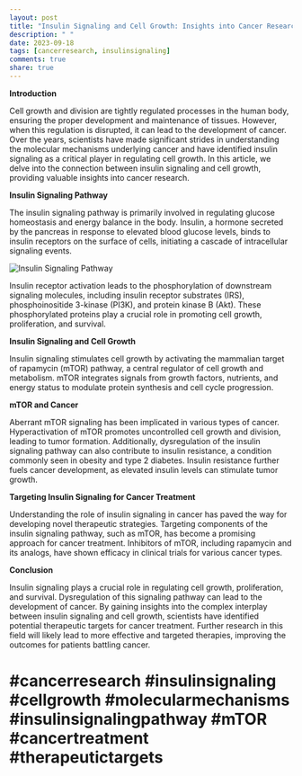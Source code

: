```yaml
---
layout: post
title: "Insulin Signaling and Cell Growth: Insights into Cancer Research"
description: " "
date: 2023-09-18
tags: [cancerresearch, insulinsignaling]
comments: true
share: true
---
```


**Introduction**

Cell growth and division are tightly regulated processes in the human body, ensuring the proper development and maintenance of tissues. However, when this regulation is disrupted, it can lead to the development of cancer. Over the years, scientists have made significant strides in understanding the molecular mechanisms underlying cancer and have identified insulin signaling as a critical player in regulating cell growth. In this article, we delve into the connection between insulin signaling and cell growth, providing valuable insights into cancer research.

**Insulin Signaling Pathway**

The insulin signaling pathway is primarily involved in regulating glucose homeostasis and energy balance in the body. Insulin, a hormone secreted by the pancreas in response to elevated blood glucose levels, binds to insulin receptors on the surface of cells, initiating a cascade of intracellular signaling events.

![Insulin Signaling Pathway](pathway.jpg)

Insulin receptor activation leads to the phosphorylation of downstream signaling molecules, including insulin receptor substrates (IRS), phosphoinositide 3-kinase (PI3K), and protein kinase B (Akt). These phosphorylated proteins play a crucial role in promoting cell growth, proliferation, and survival.

**Insulin Signaling and Cell Growth**

Insulin signaling stimulates cell growth by activating the mammalian target of rapamycin (mTOR) pathway, a central regulator of cell growth and metabolism. mTOR integrates signals from growth factors, nutrients, and energy status to modulate protein synthesis and cell cycle progression.

**mTOR and Cancer**

Aberrant mTOR signaling has been implicated in various types of cancer. Hyperactivation of mTOR promotes uncontrolled cell growth and division, leading to tumor formation. Additionally, dysregulation of the insulin signaling pathway can also contribute to insulin resistance, a condition commonly seen in obesity and type 2 diabetes. Insulin resistance further fuels cancer development, as elevated insulin levels can stimulate tumor growth.

**Targeting Insulin Signaling for Cancer Treatment**

Understanding the role of insulin signaling in cancer has paved the way for developing novel therapeutic strategies. Targeting components of the insulin signaling pathway, such as mTOR, has become a promising approach for cancer treatment. Inhibitors of mTOR, including rapamycin and its analogs, have shown efficacy in clinical trials for various cancer types.

**Conclusion**

Insulin signaling plays a crucial role in regulating cell growth, proliferation, and survival. Dysregulation of this signaling pathway can lead to the development of cancer. By gaining insights into the complex interplay between insulin signaling and cell growth, scientists have identified potential therapeutic targets for cancer treatment. Further research in this field will likely lead to more effective and targeted therapies, improving the outcomes for patients battling cancer.

# #cancerresearch #insulinsignaling #cellgrowth #molecularmechanisms #insulinsignalingpathway #mTOR #cancertreatment #therapeutictargets